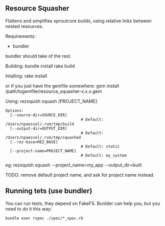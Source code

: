 
## Resource Squasher

Flattens and simplifies sproutcore builds, using relative links
between nested resources.

Requirements:

* bundler

bundler should take of the rest.

Building:
    bundle install
    rake build

Intalling:
    rake install

or if you just have the gemfile somewhere:
    gem install /path/togemfile/resource_squasher-x.x.x.gem


Using:
      rezsquish squash [PROJECT_NAME]

    Options:
      [--source-dir=SOURCE_DIR]      
                                     # Default: /Users/npaessel/.rvm/tmp/build
      [--output-dir=OUTPUT_DIR]      
                                     # Default: /Users/npaessel/.rvm/tmp/squashed
      [--rez-base=REZ_BASE]          
                                     # Default: static
      [--project-name=PROJECT_NAME]  
                                     # Default: my_system

eg:
    rezsquish squash --project_name=my_app --output_dir=built

TODO:
    remove default project name, and ask for project name instead.

## Running tets (use bundler)

You can run tests, they depend on FakeFS. Bunlder can help you, but you
need to do it this way:

    bundle exec rspec ./spec/*_spec.rb

